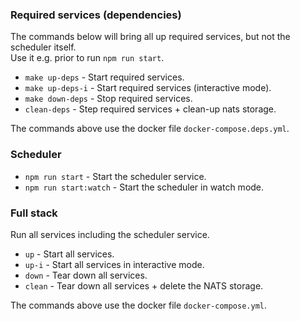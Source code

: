 ### Required services (dependencies)

The commands below will bring all up required services, but not the scheduler itself.  
Use it e.g. prior to run `npm run start`.

- `make up-deps` - Start required services.
- `make up-deps-i` - Start required services (interactive mode).
- `make down-deps` - Stop required services.
- `clean-deps` - Step required services + clean-up nats storage.

The commands above use the docker file `docker-compose.deps.yml`.

### Scheduler

- `npm run start` - Start the scheduler service.
- `npm run start:watch` - Start the scheduler in watch mode.

### Full stack

Run all services including the scheduler service.

- `up` - Start all services.
- `up-i` - Start all services in interactive mode.
- `down` - Tear down all services.
- `clean` - Tear down all services + delete the NATS storage.

The commands above use the docker file `docker-compose.yml`.